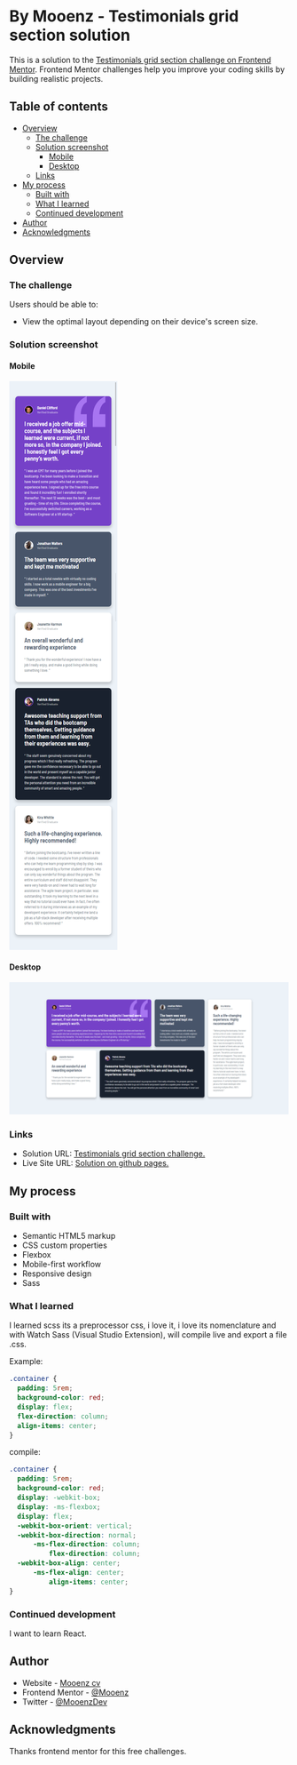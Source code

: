 # By Mooenz - Testimonials grid section solution

This is a solution to the [Testimonials grid section challenge on Frontend Mentor](https://www.frontendmentor.io/challenges/testimonials-grid-section-Nnw6J7Un7). Frontend Mentor challenges help you improve your coding skills by building realistic projects. 

## Table of contents

- [Overview](#overview)
  - [The challenge](#the-challenge)
  - [Solution screenshot](#solution-screenshot)
    - [Mobile](#mobile)
    - [Desktop](#desktop)
  - [Links](#links)
- [My process](#my-process)
  - [Built with](#built-with)
  - [What I learned](#what-i-learned)
  - [Continued development](#continued-development)
- [Author](#author)
- [Acknowledgments](#acknowledgments)

## Overview

### The challenge

Users should be able to:

- View the optimal layout depending on their device's screen size.

### Solution screenshot

#### Mobile

![Mobile](./solution-capture/mooenz-mobile-solution.png)

#### Desktop

![Desktop](./solution-capture/mooenz-desktop-solution.png)


### Links

- Solution URL: [Testimonials grid section challenge.](https://www.frontendmentor.io/solutions/html-css-js-flexbox-mobile-first-responsive-design-and-sass-CvWl1x-7c)
- Live Site URL: [Solution on github pages.](https://mooenz.github.io/Frontend-portafolio/testimonials-grid-section-main/)

## My process

### Built with

- Semantic HTML5 markup
- CSS custom properties
- Flexbox
- Mobile-first workflow
- Responsive design
- Sass

### What I learned

I learned scss its a preprocessor css, i love it, i love its nomenclature and with Watch Sass (Visual Studio Extension), will compile live and export a file .css.

Example:

```scss
.container {
  padding: 5rem;
  background-color: red;
  display: flex;
  flex-direction: column;
  align-items: center;
}
```
compile:

```css
.container {
  padding: 5rem;
  background-color: red;
  display: -webkit-box;
  display: -ms-flexbox;
  display: flex;
  -webkit-box-orient: vertical;
  -webkit-box-direction: normal;
      -ms-flex-direction: column;
          flex-direction: column;
  -webkit-box-align: center;
      -ms-flex-align: center;
          align-items: center;
}
```

### Continued development

I want to learn  React.

## Author

- Website - [Mooenz cv](https://mooenz.github.io/Curriculum-Vitae/)
- Frontend Mentor - [@Mooenz](https://www.frontendmentor.io/profile/Mooenz)
- Twitter - [@MooenzDev](https://www.twitter.com/MooenzDev)

## Acknowledgments

Thanks frontend mentor for this free challenges.